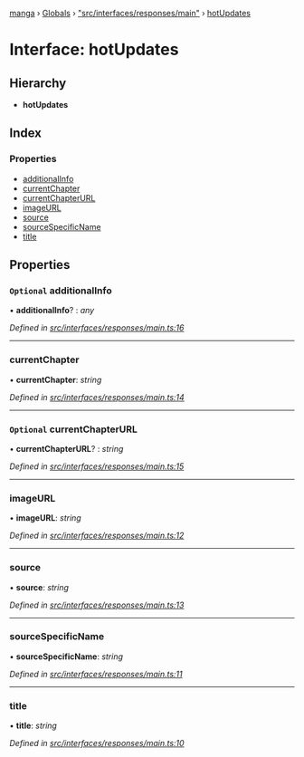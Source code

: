 [manga](../README.md) › [Globals](../globals.md) › ["src/interfaces/responses/main"](../modules/_src_interfaces_responses_main_.md) › [hotUpdates](_src_interfaces_responses_main_.hotupdates.md)

# Interface: hotUpdates

## Hierarchy

* **hotUpdates**

## Index

### Properties

* [additionalInfo](_src_interfaces_responses_main_.hotupdates.md#optional-additionalinfo)
* [currentChapter](_src_interfaces_responses_main_.hotupdates.md#currentchapter)
* [currentChapterURL](_src_interfaces_responses_main_.hotupdates.md#optional-currentchapterurl)
* [imageURL](_src_interfaces_responses_main_.hotupdates.md#imageurl)
* [source](_src_interfaces_responses_main_.hotupdates.md#source)
* [sourceSpecificName](_src_interfaces_responses_main_.hotupdates.md#sourcespecificname)
* [title](_src_interfaces_responses_main_.hotupdates.md#title)

## Properties

### `Optional` additionalInfo

• **additionalInfo**? : *any*

*Defined in [src/interfaces/responses/main.ts:16](https://github.com/tushar1210/manga-node/blob/6ab85fc/src/interfaces/responses/main.ts#L16)*

___

###  currentChapter

• **currentChapter**: *string*

*Defined in [src/interfaces/responses/main.ts:14](https://github.com/tushar1210/manga-node/blob/6ab85fc/src/interfaces/responses/main.ts#L14)*

___

### `Optional` currentChapterURL

• **currentChapterURL**? : *string*

*Defined in [src/interfaces/responses/main.ts:15](https://github.com/tushar1210/manga-node/blob/6ab85fc/src/interfaces/responses/main.ts#L15)*

___

###  imageURL

• **imageURL**: *string*

*Defined in [src/interfaces/responses/main.ts:12](https://github.com/tushar1210/manga-node/blob/6ab85fc/src/interfaces/responses/main.ts#L12)*

___

###  source

• **source**: *string*

*Defined in [src/interfaces/responses/main.ts:13](https://github.com/tushar1210/manga-node/blob/6ab85fc/src/interfaces/responses/main.ts#L13)*

___

###  sourceSpecificName

• **sourceSpecificName**: *string*

*Defined in [src/interfaces/responses/main.ts:11](https://github.com/tushar1210/manga-node/blob/6ab85fc/src/interfaces/responses/main.ts#L11)*

___

###  title

• **title**: *string*

*Defined in [src/interfaces/responses/main.ts:10](https://github.com/tushar1210/manga-node/blob/6ab85fc/src/interfaces/responses/main.ts#L10)*
